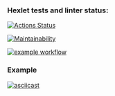 ### Hexlet tests and linter status:
[![Actions Status](https://github.com/algosinc/python-project-lvl1/workflows/hexlet-check/badge.svg)](https://github.com/algosinc/python-project-lvl1/actions)

[![Maintainability](https://api.codeclimate.com/v1/badges/a99a88d28ad37a79dbf6/maintainability)](https://codeclimate.com/github/codeclimate/codeclimate/maintainability)

[![example workflow](https://github.com/algosinc/python-project-lvl1/actions/workflows//gh_actions.yml/badge.svg)](https://github.com/algosinc/python-project-lvl1/actions/workflows//gh_actions.yml/badge.svg)

### Example 
[![asciicast](https://asciinema.org/a/LpHXSMCuNy9D9B89lP5YVnP8W.svg)](https://asciinema.org/a/LpHXSMCuNy9D9B89lP5YVnP8W)


